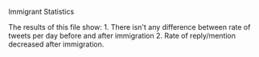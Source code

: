 Immigrant Statistics

The results of this file show:
	1. There isn't any difference between rate of tweets per day before and after immigration
	2. Rate of reply/mention decreased after immigration. 